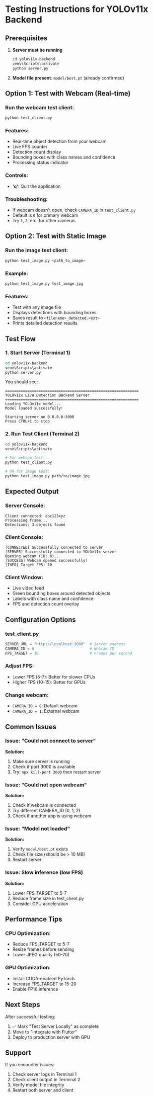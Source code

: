 # Testing Instructions for YOLOv11x Backend

## Prerequisites

1. **Server must be running**
   ```bash
   cd yolov11x-backend
   venv\Scripts\activate
   python server.py
   ```
   
2. **Model file present**: `model/best.pt` (already confirmed)

## Option 1: Test with Webcam (Real-time)

### Run the webcam test client:
```bash
python test_client.py
```

### Features:
- Real-time object detection from your webcam
- Live FPS counter
- Detection count display
- Bounding boxes with class names and confidence
- Processing status indicator

### Controls:
- **'q'**: Quit the application

### Troubleshooting:
- If webcam doesn't open, check `CAMERA_ID` in `test_client.py`
- Default is `0` for primary webcam
- Try `1`, `2`, etc. for other cameras

## Option 2: Test with Static Image

### Run the image test client:
```bash
python test_image.py <path_to_image>
```

### Example:
```bash
python test_image.py test_image.jpg
```

### Features:
- Test with any image file
- Displays detections with bounding boxes
- Saves result to `<filename>_detected.<ext>`
- Prints detailed detection results

## Test Flow

### 1. Start Server (Terminal 1)
```bash
cd yolov11x-backend
venv\Scripts\activate
python server.py
```

You should see:
```
============================================================
YOLOv11x Live Detection Backend Server
============================================================
Loading YOLOv11x model...
Model loaded successfully!

Starting server on 0.0.0.0:3000
Press CTRL+C to stop
```

### 2. Run Test Client (Terminal 2)
```bash
cd yolov11x-backend
venv\Scripts\activate

# For webcam test:
python test_client.py

# OR for image test:
python test_image.py path/to/image.jpg
```

## Expected Output

### Server Console:
```
Client connected: abc123xyz
Processing frame...
Detections: 3 objects found
```

### Client Console:
```
[CONNECTED] Successfully connected to server
[SERVER] Successfully connected to YOLOv11x server
Opening webcam (ID: 0)...
[SUCCESS] Webcam opened successfully!
[INFO] Target FPS: 10
```

### Client Window:
- Live video feed
- Green bounding boxes around detected objects
- Labels with class name and confidence
- FPS and detection count overlay

## Configuration Options

### test_client.py
```python
SERVER_URL = "http://localhost:3000"  # Server address
CAMERA_ID = 0                         # Webcam ID
FPS_TARGET = 10                       # Frames per second
```

### Adjust FPS:
- Lower FPS (5-7): Better for slower CPUs
- Higher FPS (10-15): Better for GPUs

### Change webcam:
- `CAMERA_ID = 0`: Default webcam
- `CAMERA_ID = 1`: External webcam

## Common Issues

### Issue: "Could not connect to server"
**Solution:**
1. Make sure server is running
2. Check if port 3000 is available
3. Try: `npx kill-port 3000` then restart server

### Issue: "Could not open webcam"
**Solution:**
1. Check if webcam is connected
2. Try different CAMERA_ID (0, 1, 2)
3. Check if another app is using webcam

### Issue: "Model not loaded"
**Solution:**
1. Verify `model/best.pt` exists
2. Check file size (should be > 10 MB)
3. Restart server

### Issue: Slow inference (low FPS)
**Solution:**
1. Lower FPS_TARGET to 5-7
2. Reduce frame size in test_client.py
3. Consider GPU acceleration

## Performance Tips

### CPU Optimization:
- Reduce FPS_TARGET to 5-7
- Resize frames before sending
- Lower JPEG quality (50-70)

### GPU Optimization:
- Install CUDA-enabled PyTorch
- Increase FPS_TARGET to 15-20
- Enable FP16 inference

## Next Steps

After successful testing:
1. ✅ Mark "Test Server Locally" as complete
2. Move to "Integrate with Flutter"
3. Deploy to production server with GPU

## Support

If you encounter issues:
1. Check server logs in Terminal 1
2. Check client output in Terminal 2
3. Verify model file integrity
4. Restart both server and client

